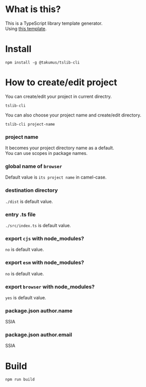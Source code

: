 # What is this?
This is a TypeScript library template generator.  
Using [this template](https://github.com/takumus/TypeScriptLibraryTemplate).
# Install
```
npm install -g @takumus/tslib-cli
```
# How to create/edit project
You can create/edit your project in current directry.
```
tslib-cli
```
You can also choose your project name and create/edit directory.
```
tslib-cli project-name
```
### project name
It becomes your project directory name as a default.  
You can use scopes in package names.  
### global name of `browser`
Default value is `its project name` in camel-case.
### destination directory
`./dist` is default value.
### entry .ts file
`./src/index.ts` is default value.
### export `cjs` with node_modules?
`no` is default value.
### export `esm` with node_modules?
`no` is default value.
### export `browser` with node_modules?
`yes` is default value.
### package.json author.name
SSIA
### package.json author.email
SSIA

# Build
```
npm run build
```
